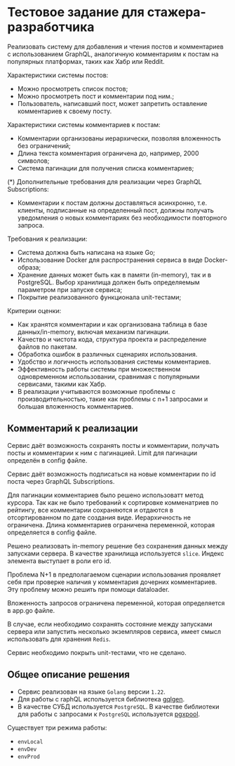 # Тестовое задание для стажера-разработчика

Реализовать систему для добавления и чтения постов и комментариев с использованием GraphQL, аналогичную комментариям к постам на популярных платформах, таких как Хабр или Reddit.

Характеристики системы постов:
* Можно просмотреть список постов;
* Можно просмотреть пост и комментарии под ним.;
* Пользователь, написавший пост, может запретить оставление комментариев к своему посту.

Характеристики системы комментариев к постам:
* Комментарии организованы иерархически, позволяя вложенность без ограничений;
* Длина текста комментария ограничена до, например, 2000 символов;
* Система пагинации для получения списка комментариев;

(*) Дополнительные требования для реализации через GraphQL Subscriptions:

* Комментарии к постам должны доставляться асинхронно, т.е. клиенты, подписанные на определенный пост, должны получать уведомления о новых комментариях без необходимости повторного запроса.

Требования к реализации:
* Система должна быть написана на языке Go;
* Использование Docker для распространения сервиса в виде Docker-образа;
* Хранение данных может быть как в памяти (in-memory), так и в PostgreSQL. Выбор хранилища должен быть определяемым параметром при запуске сервиса;
* Покрытие реализованного функционала unit-тестами;

Критерии оценки:
* Как хранятся комментарии и как организована таблица в базе данных/in-memory, включая механизм пагинации.
* Качество и чистота кода, структура проекта и распределение файлов по пакетам.
* Обработка ошибок в различных сценариях использования.
* Удобство и логичность использования системы комментариев.
* Эффективность работы системы при множественном одновременном использовании, сравнимая с популярными сервисами, такими как Хабр.
* В реализации учитываются возможные проблемы с производительностью, такие как проблемы с n+1 запросами и большая вложенность комментариев.


## Комментарий к реализации

Сервис даёт возможность сохранять посты и комментарии, получать посты и комментарии к ним с пагинацией.
Limit для пагинации определён в config файле.

Сервис даёт возможность подписаться на новые комментарии по id поста через GraphQL Subscriptions.

Для пагинации комментариев было решено использоватт метод курсора.
Так как не было требований к сортировке комменатриев по рейтингу, все комментарии сохраняются и отдаются в отсортированном по дате создания виде.
Иерархичность не ограничена.
Длина комментариев ограничена переменной, которая определяется в config файле.

Решено реализовать in-memory решение без сохранения данных между запусками сервера.
В качестве хранилища используется `slice`. Индекс элемента выступает в роли его id.

Проблема N+1 в предполагаемом сценарии использования проявляет себя при проверке наличия у комментария дочерних комментариев.
Эту проблему можно решить при помощи dataloader.

Вложенность запросов ограничена переменной, которая определяется в app.go файле.

В случае, если необходимо сохранять состояние между запусками сервера или запустить несколько экземпляров сервиса, имеет
смысл использовать для хранения `Redis`.

Сервис необходимо покрыть unit-тестами, что не сделано.

## Общее описание решения

- Сервис реализован на языке `Golang` версии `1.22`.
- Для работы с raphQL используется библиотека [gqlgen](https://github.com/99designs/gqlgen).
- В качестве СУБД используется `PostgreSQL`. В качестве библиотеки для работы с запросами к `PostgreSQL` используется
  [pgxpool](https://github.com/jackc/pgx).

Существует три режима работы:
* `envLocal`
* `envDev`
* `envProd`
